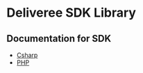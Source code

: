 # Deliveree SDK Library

<a name="documentation-for-models"></a>
## Documentation for SDK

 - [Csharp](/SDK_Csharp/README.md)
 - [PHP](/SDK_PHP/deliveree-php-sdk/deliveree-sdk/README.md)

